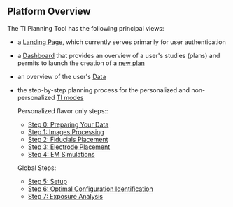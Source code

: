 ## Platform Overview

The TI Planning Tool has the following principal views:
* a [Landing Page](/docs/platform_introduction/overview.md), which currently serves primarily for user authentication
* a [Dashboard](/docs/platform_introduction/dashboard.md) that provides an overview of a user's studies (plans) and permits to launch the creation of a [new plan](/docs/plan/create_new_plan.md)
* an overview of the user's [Data](/docs/platform_introduction/data.md)
* the step-by-step planning process for the personalized and non-personalized [TI modes](/docs/background/modes.md)

  Personalized flavor only steps::

  * [Step 0: Preparing Your Data](/docs/services/file_picker.md)
  * [Step 1: Images Processing](/docs/services/personalizer.md)
  * [Step 2: Fiducials Placement](/docs/services/fiducials_placement.md)
  * [Step 3: Electrode Placement](/docs/services/electrode_placement.md)
  * [Step 4: EM Simulations](/docs/services/simulator.md)

  Global Steps:

  * [Step 5: Setup](/docs/services/electrode_selector.md)
  * [Step 6: Optimal Configuration Identification](/docs/services/post_processing.md)
  * [Step 7: Exposure Analysis](/docs/services/s4l_post_processing.md)

